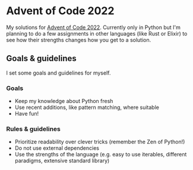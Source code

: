 # Advent of Code 2022

My solutions for [Advent of Code 2022](https://adventofcode.com/2022). Currently only in Python but I'm planning to do a few assignments in other languages (like Rust or Elixir) to see how their strengths changes how you get to a solution.

## Goals & guidelines

I set some goals and guidelines for myself.

### Goals

* Keep my knowledge about Python fresh
* Use recent additions, like pattern matching, where suitable
* Have fun!

### Rules & guidelines

* Prioritize readability over clever tricks (remember the Zen of Python!)
* Do not use external dependencies
* Use the strengths of the language (e.g. easy to use iterables, different paradigms, extensive standard library)
